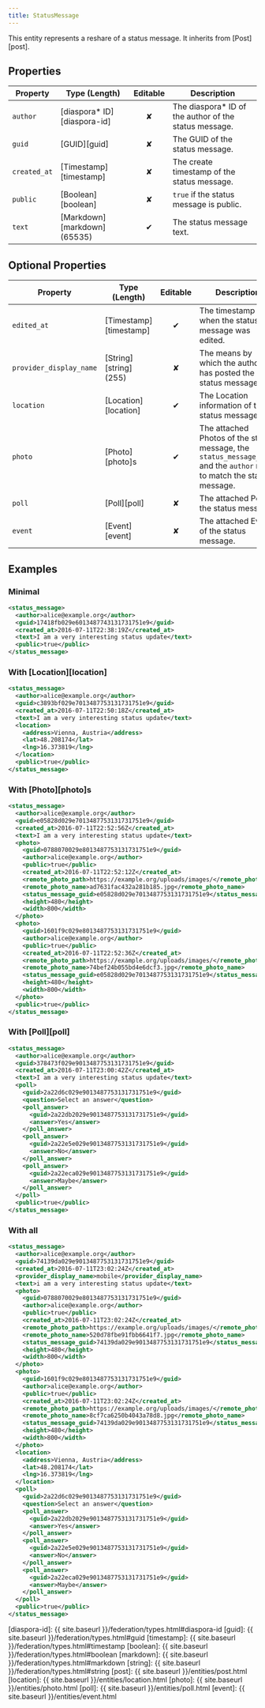 ```yaml
---
title: StatusMessage
---
```


This entity represents a reshare of a status message. It inherits from [Post][post].

## Properties

| Property     | Type (Length)                | Editable | Description                                            |
| ------------ | ---------------------------- |:--------:| ------------------------------------------------------ |
| `author`     | [diaspora\* ID][diaspora-id] |    ✘     | The diaspora\* ID of the author of the status message. |
| `guid`       | [GUID][guid]                 |    ✘     | The GUID of the status message.                        |
| `created_at` | [Timestamp][timestamp]       |    ✘     | The create timestamp of the status message.            |
| `public`     | [Boolean][boolean]           |    ✘     | `true` if the status message is public.                |
| `text`       | [Markdown][markdown] (65535) |    ✔     | The status message text.                               |

## Optional Properties

| Property                | Type (Length)          | Editable | Description                                                                                                             |
| ----------------------- | ---------------------- |:--------:| ----------------------------------------------------------------------------------------------------------------------- |
| `edited_at`             | [Timestamp][timestamp] |    ✔     | The timestamp when the status message was edited.                                                                       |
| `provider_display_name` | [String][string] (255) |    ✘     | The means by which the author has posted the status message.                                                            |
| `location`              | [Location][location]   |    ✔     | The Location information of the status message.                                                                         |
| `photo`                 | [Photo][photo]s        |    ✔     | The attached Photos of the status message, the `status_message_guid` and the `author` need to match the status message. |
| `poll`                  | [Poll][poll]           |    ✘     | The attached Poll of the status message.                                                                                |
| `event`                 | [Event][event]         |    ✘     | The attached Event of the status message.                                                                               |

## Examples

### Minimal

~~~xml
<status_message>
  <author>alice@example.org</author>
  <guid>17418fb029e6013487743131731751e9</guid>
  <created_at>2016-07-11T22:38:19Z</created_at>
  <text>I am a very interesting status update</text>
  <public>true</public>
</status_message>
~~~

### With [Location][location]

~~~xml
<status_message>
  <author>alice@example.org</author>
  <guid>c3893bf029e7013487753131731751e9</guid>
  <created_at>2016-07-11T22:50:18Z</created_at>
  <text>I am a very interesting status update</text>
  <location>
    <address>Vienna, Austria</address>
    <lat>48.208174</lat>
    <lng>16.373819</lng>
  </location>
  <public>true</public>
</status_message>
~~~

### With [Photo][photo]s

~~~xml
<status_message>
  <author>alice@example.org</author>
  <guid>e05828d029e7013487753131731751e9</guid>
  <created_at>2016-07-11T22:52:56Z</created_at>
  <text>I am a very interesting status update</text>
  <photo>
    <guid>0788070029e8013487753131731751e9</guid>
    <author>alice@example.org</author>
    <public>true</public>
    <created_at>2016-07-11T22:52:12Z</created_at>
    <remote_photo_path>https://example.org/uploads/images/</remote_photo_path>
    <remote_photo_name>ad7631fac432a281b185.jpg</remote_photo_name>
    <status_message_guid>e05828d029e7013487753131731751e9</status_message_guid>
    <height>480</height>
    <width>800</width>
  </photo>
  <photo>
    <guid>1601f9c029e8013487753131731751e9</guid>
    <author>alice@example.org</author>
    <public>true</public>
    <created_at>2016-07-11T22:52:36Z</created_at>
    <remote_photo_path>https://example.org/uploads/images/</remote_photo_path>
    <remote_photo_name>74bef24b055bd4e6dcf3.jpg</remote_photo_name>
    <status_message_guid>e05828d029e7013487753131731751e9</status_message_guid>
    <height>480</height>
    <width>800</width>
  </photo>
  <public>true</public>
</status_message>

~~~

### With [Poll][poll]

~~~xml
<status_message>
  <author>alice@example.org</author>
  <guid>378473f029e9013487753131731751e9</guid>
  <created_at>2016-07-11T23:00:42Z</created_at>
  <text>I am a very interesting status update</text>
  <poll>
    <guid>2a22d6c029e9013487753131731751e9</guid>
    <question>Select an answer</question>
    <poll_answer>
      <guid>2a22db2029e9013487753131731751e9</guid>
      <answer>Yes</answer>
    </poll_answer>
    <poll_answer>
      <guid>2a22e5e029e9013487753131731751e9</guid>
      <answer>No</answer>
    </poll_answer>
    <poll_answer>
      <guid>2a22eca029e9013487753131731751e9</guid>
      <answer>Maybe</answer>
    </poll_answer>
  </poll>
  <public>true</public>
</status_message>
~~~

### With all

~~~xml
<status_message>
  <author>alice@example.org</author>
  <guid>74139da029e9013487753131731751e9</guid>
  <created_at>2016-07-11T23:02:24Z</created_at>
  <provider_display_name>mobile</provider_display_name>
  <text>i am a very interesting status update</text>
  <photo>
    <guid>0788070029e8013487753131731751e9</guid>
    <author>alice@example.org</author>
    <public>true</public>
    <created_at>2016-07-11T23:02:24Z</created_at>
    <remote_photo_path>https://example.org/uploads/images/</remote_photo_path>
    <remote_photo_name>520d78fbe91fbb6641f7.jpg</remote_photo_name>
    <status_message_guid>74139da029e9013487753131731751e9</status_message_guid>
    <height>480</height>
    <width>800</width>
  </photo>
  <photo>
    <guid>1601f9c029e8013487753131731751e9</guid>
    <author>alice@example.org</author>
    <public>true</public>
    <created_at>2016-07-11T23:02:24Z</created_at>
    <remote_photo_path>https://example.org/uploads/images/</remote_photo_path>
    <remote_photo_name>8cf7ca6250b4043a78d8.jpg</remote_photo_name>
    <status_message_guid>74139da029e9013487753131731751e9</status_message_guid>
    <height>480</height>
    <width>800</width>
  </photo>
  <location>
    <address>Vienna, Austria</address>
    <lat>48.208174</lat>
    <lng>16.373819</lng>
  </location>
  <poll>
    <guid>2a22d6c029e9013487753131731751e9</guid>
    <question>Select an answer</question>
    <poll_answer>
      <guid>2a22db2029e9013487753131731751e9</guid>
      <answer>Yes</answer>
    </poll_answer>
    <poll_answer>
      <guid>2a22e5e029e9013487753131731751e9</guid>
      <answer>No</answer>
    </poll_answer>
    <poll_answer>
      <guid>2a22eca029e9013487753131731751e9</guid>
      <answer>Maybe</answer>
    </poll_answer>
  </poll>
  <public>true</public>
</status_message>
~~~

[diaspora-id]: {{ site.baseurl }}/federation/types.html#diaspora-id
[guid]: {{ site.baseurl }}/federation/types.html#guid
[timestamp]: {{ site.baseurl }}/federation/types.html#timestamp
[boolean]: {{ site.baseurl }}/federation/types.html#boolean
[markdown]: {{ site.baseurl }}/federation/types.html#markdown
[string]: {{ site.baseurl }}/federation/types.html#string
[post]: {{ site.baseurl }}/entities/post.html
[location]: {{ site.baseurl }}/entities/location.html
[photo]: {{ site.baseurl }}/entities/photo.html
[poll]: {{ site.baseurl }}/entities/poll.html
[event]: {{ site.baseurl }}/entities/event.html
